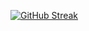 [![GitHub Streak](https://github-readme-streak-stats.herokuapp.com?user=abishuablessmic)](https://git.io/streak-stats)

